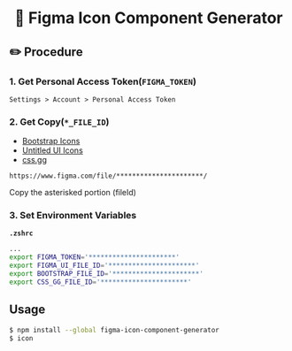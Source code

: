 <h1 align="center">🎨 Figma Icon Component Generator</h1>

## ✏️ Procedure

### 1. Get Personal Access Token(`FIGMA_TOKEN`)

`Settings > Account > Personal Access Token`

### 2. Get Copy(`*_FILE_ID`)

- [Bootstrap Icons](https://www.figma.com/community/file/1042482994486402696)
- [Untitled UI Icons](https://www.figma.com/community/file/1114001199549197320)
- [css.gg](https://www.figma.com/community/file/834587122842084475)

```
https://www.figma.com/file/**********************/
```

Copy the asterisked portion (fileId)

### 3. Set Environment Variables

**`.zshrc`**

```zsh
...
export FIGMA_TOKEN='**********************'
export FIGMA_UI_FILE_ID='**********************'
export BOOTSTRAP_FILE_ID='**********************'
export CSS_GG_FILE_ID='**********************'
```

## Usage

```zsh
$ npm install --global figma-icon-component-generator
$ icon
```
